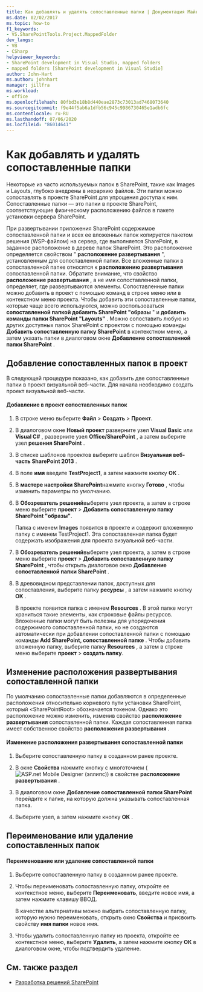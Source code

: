```yaml
---
title: Как добавлять и удалять сопоставленные папки | Документация Майкрософт
ms.date: 02/02/2017
ms.topic: how-to
f1_keywords:
- VS.SharePointTools.Project.MappedFolder
dev_langs:
- VB
- CSharp
helpviewer_keywords:
- SharePoint development in Visual Studio, mapped folders
- mapped folders [SharePoint development in Visual Studio]
author: John-Hart
ms.author: johnhart
manager: jillfra
ms.workload:
- office
ms.openlocfilehash: 80fbd3e18b8d440eae2873c73013ad7468073640
ms.sourcegitcommit: f9e44f5ab6a1dfb56c945c9986730465e1adb6fc
ms.contentlocale: ru-RU
ms.lasthandoff: 07/06/2020
ms.locfileid: "86014641"
---
```

# <a name="how-to-add-and-remove-mapped-folders"></a>Как добавлять и удалять сопоставленные папки
  Некоторые из часто используемых папок в SharePoint, такие как Images и Layouts, глубоко внедрены в иерархию файлов. Эти папки можно сопоставлять в проекте SharePoint для упрощения доступа к ним. Сопоставленные папки — это папки в проекте SharePoint, соответствующие физическому расположению файлов в пакете установки сервера SharePoint.

 При развертывании приложения SharePoint содержимое сопоставленной папки и всех ее вложенных папок копируется пакетом решения (WSP-файлом) на сервер, где выполняется SharePoint, в заданное расположение в дереве папок SharePoint. Это расположение определяется свойством " **расположение развертывания** ", установленным для сопоставленной папки. Все вложенные папки в сопоставленной папке относятся к **расположению развертывания** сопоставленной папки. Обратите внимание, что свойство **расположение развертывания** , а не имя сопоставленной папки, определяет, где развертываются элементы.
Сопоставленные папки можно добавить в проект с помощью команд в строке меню или в контекстном меню проекта. Чтобы добавить эти сопоставленные папки, которые чаще всего используются, можно воспользоваться **сопоставленной папкой добавить SharePoint "образы** " и **добавить команды папки SharePoint "Layouts"** . Можно сопоставить любую из других доступных папок SharePoint с проектом с помощью команды **Добавить сопоставленную папку SharePoint** в контекстном меню, а затем указать папки в диалоговом окне **Добавление сопоставленной папки SharePoint** .

## <a name="add-mapped-folders-to-a-project"></a>Добавление сопоставленных папок в проект
 В следующей процедуре показано, как добавить две сопоставленные папки в проект визуальной веб-части. Для начала необходимо создать проект визуальной веб-части.

#### <a name="to-add-mapped-folders-to-a-project"></a>Добавление в проект сопоставленных папок

1. В строке меню выберите **Файл** > **Создать** > **Проект**.

2. В диалоговом окне **Новый проект** разверните узел **Visual Basic** или **Visual C#** , разверните узел **Office/SharePoint** , а затем выберите узел **решения SharePoint** .

3. В списке шаблонов проектов выберите шаблон **Визуальная веб-часть SharePoint 2013** .

4. В поле **имя** введите **TestProject1**, а затем нажмите кнопку **ОК** .

5. В **мастере настройки SharePoint**нажмите кнопку **Готово** , чтобы изменить параметры по умолчанию.

6. В **Обозреватель решений**выберите узел проекта, а затем в строке меню выберите **проект**  >  **Добавить сопоставленную папку SharePoint "образы"**.

     Папка с именем **Images** появится в проекте и содержит вложенную папку с именем TestProject1. Эта сопоставленная папка будет содержать изображения для проекта визуальной веб-части.

7. В **Обозреватель решений**выберите узел проекта, а затем в строке меню выберите **проект**  >  **Добавить сопоставленную папку SharePoint** , чтобы открыть диалоговое окно **Добавление сопоставленной папки SharePoint** .

8. В древовидном представлении папок, доступных для сопоставления, выберите папку **ресурсы** , а затем нажмите кнопку **ОК** .

     В проекте появится папка с именем **Resources** . В этой папке могут храниться такие элементы, как строковые файлы ресурсов. Вложенные папки могут быть полезны для упорядочения содержимого сопоставленной папки, но не создаются автоматически при добавлении сопоставленной папки с помощью команды **Add SharePoint, сопоставленной папке** . Чтобы добавить вложенную папку, выберите папку **Resources** , а затем в строке меню выберите **проект**  >  **создать папку**.

## <a name="change-the-deployment-location-of-a-mapped-folder"></a>Изменение расположения развертывания сопоставленной папки
 По умолчанию сопоставленные папки добавляются в определенные расположения относительно корневого пути установки SharePoint, который \<SharePointRoot> обозначается токеном. Однако это расположение можно изменить, изменив свойство **расположение развертывания** сопоставленной папки. Каждая сопоставленная папка имеет собственное свойство **расположения развертывания** .

#### <a name="to-change-the-deployment-location-of-a-mapped-folder"></a>Изменение расположения развертывания сопоставленной папки

1. Выберите сопоставленную папку в созданном ранее проекте.

2. В окне **Свойства** нажмите кнопку с многоточием (![ASP.net Mobile Designer (эллипс](../sharepoint/media/mwellipsis.gif "Эллипс конструктора ASP.NET для мобильных устройств"))) в свойстве **расположение развертывания** .

3. В диалоговом окне **Добавление сопоставленной папки SharePoint** перейдите к папке, на которую должна указывать сопоставленная папка.

4. Выберите узел, а затем нажмите кнопку **ОК** .

## <a name="rename-or-remove-mapped-folders"></a>Переименование или удаление сопоставленных папок

#### <a name="to-rename-or-remove-a-mapped-folder"></a>Переименование или удаление сопоставленной папки

1. Выберите сопоставленную папку в созданном ранее проекте.

2. Чтобы переименовать сопоставленную папку, откройте ее контекстное меню, выберите **Переименовать**, введите новое имя, а затем нажмите клавишу ВВОД.

     В качестве альтернативы можно выбрать сопоставленную папку, которую нужно переименовать, открыть окно **Свойства** и присвоить свойству **имя папки** новое имя.

3. Чтобы удалить сопоставленную папку из проекта, откройте ее контекстное меню, выберите **Удалить**, а затем нажмите кнопку **ОК** в диалоговом окне, чтобы подтвердить удаление.

## <a name="see-also"></a>См. также раздел
- [Разработка решений SharePoint](../sharepoint/developing-sharepoint-solutions.md)
